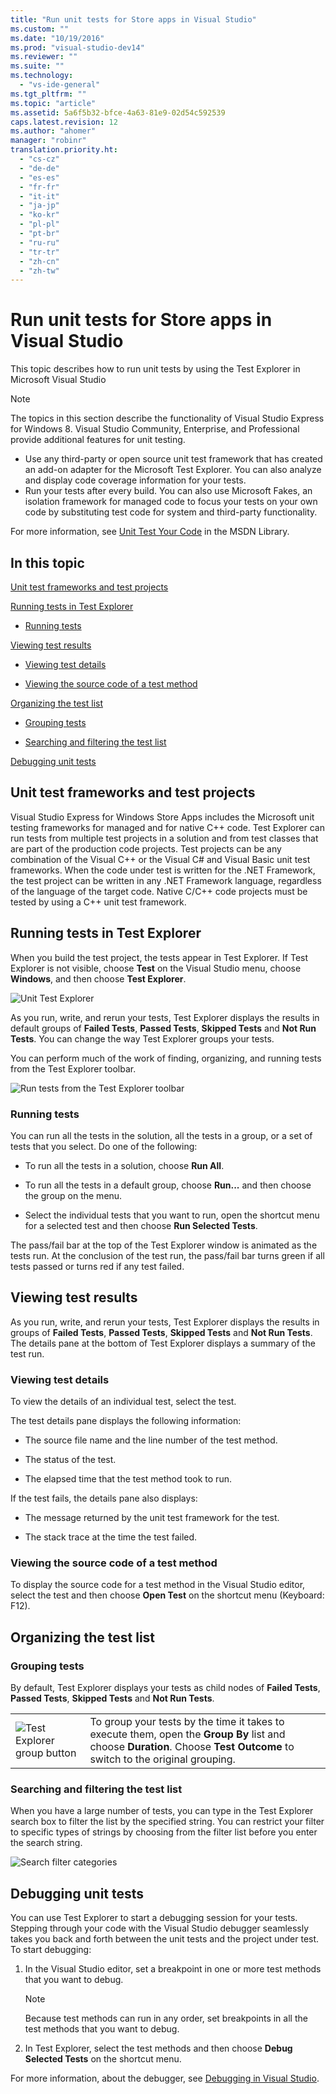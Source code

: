 ```yaml
---
title: "Run unit tests for Store apps in Visual Studio"
ms.custom: ""
ms.date: "10/19/2016"
ms.prod: "visual-studio-dev14"
ms.reviewer: ""
ms.suite: ""
ms.technology: 
  - "vs-ide-general"
ms.tgt_pltfrm: ""
ms.topic: "article"
ms.assetid: 5a6f5b32-bfce-4a63-81e9-02d54c592539
caps.latest.revision: 12
ms.author: "ahomer"
manager: "robinr"
translation.priority.ht: 
  - "cs-cz"
  - "de-de"
  - "es-es"
  - "fr-fr"
  - "it-it"
  - "ja-jp"
  - "ko-kr"
  - "pl-pl"
  - "pt-br"
  - "ru-ru"
  - "tr-tr"
  - "zh-cn"
  - "zh-tw"
---
```

# Run unit tests for Store apps in Visual Studio
This topic describes how to run unit tests by using the Test Explorer in Microsoft Visual Studio  
  
> [!NOTE]
>  The topics in this section describe the functionality of Visual Studio Express for Windows 8. Visual Studio Community, Enterprise, and Professional provide additional features for unit testing.  
>   
>  -   Use any third-party or open source unit test framework that has created an add-on adapter for the Microsoft Test Explorer. You can also analyze and display code coverage information for your tests.  
> -   Run your tests after every build. You can also use Microsoft Fakes, an isolation framework for managed code to focus your tests on your own code by substituting test code for system and third-party functionality.  
>   
>  For more information, see [Unit Test Your Code](../test/unit-test-your-code.md) in the MSDN Library.  
  
##  <a name="BKMK_In_this_topic"></a> In this topic  
 [Unit test frameworks and test projects](#BKMK_Unit_test_frameworks_and_test_projects)  
  
 [Running tests in Test Explorer](#BKMK_Running_tests_in_Test_Explorer)  
  
-   [Running tests](#BKMK_Running_tests)  
  
 [Viewing test results](#BKMK_Viewing_test_results)  
  
-   [Viewing test details](#BKMK_Viewing_test_details)  
  
-   [Viewing the source code of a test method](#BKMK_Viewing_the_source_code_of_a_test_method)  
  
 [Organizing the test list](#BKMK_Organizing_the_test_list)  
  
-   [Grouping tests](#BKMK_Grouping_tests)  
  
-   [Searching and filtering the test list](#BKMK_Searching_and_filtering_the_test_list)  
  
 [Debugging unit tests](#BKMK_Debugging_unit_tests)  
  
##  <a name="BKMK_Unit_test_frameworks_and_test_projects"></a> Unit test frameworks and test projects  
 Visual Studio Express for Windows Store Apps includes the Microsoft unit testing frameworks for managed and for native C++ code. Test Explorer can run tests from multiple test projects in a solution and from test classes that are part of the production code projects. Test projects can be any combination of the Visual C++ or the Visual C# and Visual Basic unit test frameworks. When the code under test is written for the .NET Framework, the test project can be written in any .NET Framework language, regardless of the language of the target code. Native C/C++ code projects must be tested by using a C++ unit test framework.  
  
##  <a name="BKMK_Running_tests_in_Test_Explorer"></a> Running tests in Test Explorer  
 When you build the test project, the tests appear in Test Explorer. If Test Explorer is not visible, choose **Test** on the Visual Studio menu, choose **Windows**, and then choose **Test Explorer**.  
  
 ![Unit Test Explorer](../ide/media/ute_failedpassednotrunsummary.png "UTE_FailedPassedNotRunSummary")  
  
 As you run, write, and rerun your tests, Test Explorer displays the results in default groups of **Failed Tests**, **Passed Tests**, **Skipped Tests** and **Not Run Tests**. You can change the way Test Explorer groups your tests.  
  
 You can perform much of the work of finding, organizing, and running tests from the Test Explorer toolbar.  
  
 ![Run tests from the Test Explorer toolbar](../test/media/ute_toolbar.png "UTE_ToolBar")  
  
###  <a name="BKMK_Running_tests"></a> Running tests  
 You can run all the tests in the solution, all the tests in a group, or a set of tests that you select. Do one of the following:  
  
-   To run all the tests in a solution, choose **Run All**.  
  
-   To run all the tests in a default group, choose **Run...** and then choose the group on the menu.  
  
-   Select the individual tests that you want to run, open the shortcut menu for a selected test and then choose **Run Selected Tests**.  
  
 The pass/fail bar at the top of the Test Explorer window is animated as the tests run. At the conclusion of the test run, the pass/fail bar turns green if all tests passed or turns red if any test failed.  
  
##  <a name="BKMK_Viewing_test_results"></a> Viewing test results  
 As you run, write, and rerun your tests, Test Explorer displays the results in groups of **Failed Tests**, **Passed Tests**, **Skipped Tests** and **Not Run Tests**. The details pane at the bottom of Test Explorer displays a summary of the test run.  
  
###  <a name="BKMK_Viewing_test_details"></a> Viewing test details  
 To view the details of an individual test, select the test.  
  
 The test details pane displays the following information:  
  
-   The source file name and the line number of the test method.  
  
-   The status of the test.  
  
-   The elapsed time that the test method took to run.  
  
 If the test fails, the details pane also displays:  
  
-   The message returned by the unit test framework for the test.  
  
-   The stack trace at the time the test failed.  
  
###  <a name="BKMK_Viewing_the_source_code_of_a_test_method"></a> Viewing the source code of a test method  
 To display the source code for a test method in the Visual Studio editor, select the test and then choose **Open Test** on the shortcut menu (Keyboard: F12).  
  
##  <a name="BKMK_Organizing_the_test_list"></a> Organizing the test list  
  
###  <a name="BKMK_Grouping_tests"></a> Grouping tests  
 By default, Test Explorer displays your tests as child nodes of **Failed Tests**, **Passed Tests**, **Skipped Tests** and **Not Run Tests**.  
  
|||  
|-|-|  
|![Test Explorer group button](../test/media/ute_groupby_btn.png "UTE_GroupBy_btn")|To group your tests by the time it takes to execute them, open the **Group By** list and choose **Duration**. Choose **Test Outcome** to switch to the original grouping.|  
  
###  <a name="BKMK_Searching_and_filtering_the_test_list"></a> Searching and filtering the test list  
 When you have a large number of tests, you can type in the Test Explorer search box to filter the list by the specified string. You can restrict your filter to specific types of strings by choosing from the filter list before you enter the search string.  
  
 ![Search filter categories](../test/media/ute_searchfilter.png "UTE_SearchFilter")  
  
##  <a name="BKMK_Debugging_unit_tests"></a> Debugging unit tests  
 You can use Test Explorer to start a debugging session for your tests. Stepping through your code with the Visual Studio debugger seamlessly takes you back and forth between the unit tests and the project under test. To start debugging:  
  
1.  In the Visual Studio editor, set a breakpoint in one or more test methods that you want to debug.  
  
    > [!NOTE]
    >  Because test methods can run in any order, set breakpoints in all the test methods that you want to debug.  
  
2.  In Test Explorer, select the test methods and then choose **Debug Selected Tests** on the shortcut menu.  
  
 For more information, about the debugger, see [Debugging in Visual Studio](../debugger/debugging-in-visual-studio.md).